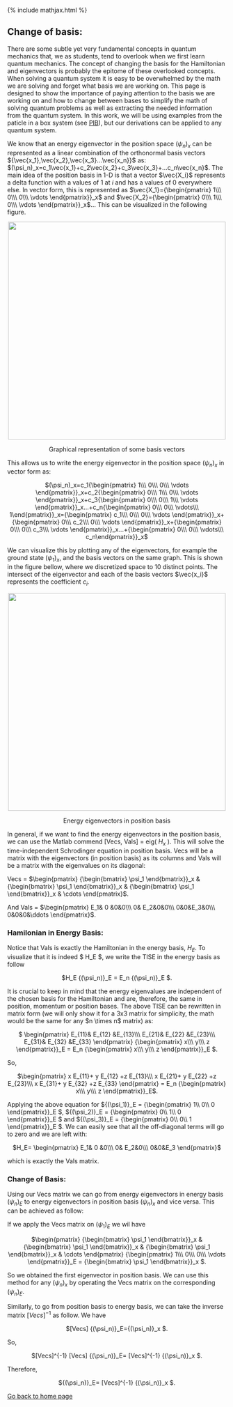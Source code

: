 {% include mathjax.html %}

## Change of basis:

There are some subtle yet very fundamental concepts in quantum mechanics that, we as students, tend to overlook when we first learn quantum mechanics. The concept of changing the basis for the Hamiltonian and eigenvectors is probably the epitome of these overlooked concepts. When solving a quantum system it is easy to be overwhelmed by the math we are solving and forget what basis we are working on. 
This page is designed to show the importance of paying attention to the basis we are working on and how to change between bases to simplify the math of solving quantum problems as well as extracting the needed information from the quantum system. In this work, we will be using examples from the paticle in a box system (see [PIB](/PIB.md)), but our derivations can be applied to any quantum system.

We know that an energy eigenvector in the position space $(\psi_n)_x$ can be represented as a linear combination of the orthonormal basis vectors ${\vec{x_1},\vec{x_2},\vec{x_3}...\vec{x_n}}$ as: $(\psi_n)_x=c_1\vec{x_1}+c_2\vec{x_2}+c_3\vec{x_3}+...c_n\vec{x_n}$.
The main idea of the position basis in 1-D is that a vector $\vec{X_i}$  represents a delta function with a values of $1$ at $i$ and has a values of $0$ everywhere else. In vector form, this is represented as $\vec{X_1}={\begin{pmatrix} 1\\\ 0\\\ 0\\\ \vdots \end{pmatrix}}_x$ and $\vec{X_2}={\begin{pmatrix} 0\\\ 1\\\ 0\\\ \vdots \end{pmatrix}}_x$... This can be visualized in the following figure.

<p align="center">
  <img src="https://user-images.githubusercontent.com/35305574/35716147-d57ce0c8-07a4-11e8-95c0-6e951cf81814.jpg" width="500">
</p>
<p align="center"> Graphical representation of some basis vectors </p>

This allows us to write the energy eigenvector in the position space $(\psi_n)_x$ in vector form as:

<p align="center">
$(\psi_n)_x=c_1{\begin{pmatrix} 1\\\ 0\\\ 0\\\ \vdots \end{pmatrix}}_x+c_2{\begin{pmatrix} 0\\\ 1\\\ 0\\\ \vdots \end{pmatrix}}_x+c_3{\begin{pmatrix} 0\\\ 0\\\ 1\\\ \vdots \end{pmatrix}}_x...+c_n{\begin{pmatrix} 0\\\ 0\\\ \vdots\\\ 1\end{pmatrix}}_x={\begin{pmatrix} c_1\\\ 0\\\ 0\\\ \vdots \end{pmatrix}}_x+{\begin{pmatrix} 0\\\ c_2\\\ 0\\\ \vdots \end{pmatrix}}_x+{\begin{pmatrix} 0\\\ 0\\\ c_3\\\ \vdots \end{pmatrix}}_x...+{\begin{pmatrix} 0\\\ 0\\\ \vdots\\\ c_n\end{pmatrix}}_x$
</p>

We can visualize this by plotting any of the eigenvectors, for example the ground state $(\psi_1)_x$, and the basis vectors on the same graph. This is shown in the figure bellow, where we discretized space to 10 distinct points. The intersect of the eigenvector and each of the basis vectors $\vec{x_i}$ represents the coefficient $c_i$.

<p align="center">
  <img src="https://user-images.githubusercontent.com/35305574/35780329-9942a2b4-09a7-11e8-97b1-aeb6267c8684.jpg" width="500">
</p>
<p align="center"> Energy eigenvectors in position basis </p>

In general, if we want to find the energy eigenvectors in the position basis, we can use the Matlab commend [Vecs, Vals] = eig( $H_x$ ). This will solve the time-independent Schrodinger equation in position basis. 
Vecs will be a matrix with the eigenvectors (in position basis) as its columns and Vals will be a matrix with the eigenvalues on its diagonal:

Vecs = $\begin{pmatrix}
{\begin{bmatrix} \psi_1 \end{bmatrix}}_x &
{\begin{bmatrix} \psi_1 \end{bmatrix}}_x &
{\begin{bmatrix} \psi_1 \end{bmatrix}}_x &
\cdots
\end{pmatrix}$.

And Vals = $\begin{pmatrix}
E_1& 0 &0&0\\\
0& E_2&0&0\\\
0&0&E_3&0\\\ 
0&0&0&\ddots
\end{pmatrix}$.

### Hamilonian in Energy Basis:

Notice that Vals is exactly the Hamiltonian in the energy basis, $H_E$. To visualize that it is indeed $ H_E $, we write the TISE in the energy basis as follow 
<p align="center">$H_E {(\psi_n)}_E = E_n {(\psi_n)}_E $.</p>
It is crucial to keep in mind that the energy eigenvalues are independent of the chosen basis for the Hamiltonian and are, therefore, the same in position, momentum or position bases.
The above TISE can be rewritten in matrix form (we will only show it for a 3x3 matrix for simplicity, the math would be the same for any $n \times n$ matrix) as:

<p align="center"> $ \begin{pmatrix}
E_{11}& E_{12} &E_{13}\\\
E_{21}& E_{22} &E_{23}\\\
E_{31}& E_{32} &E_{33}
\end{pmatrix} {\begin{pmatrix} x\\\ y\\\ z \end{pmatrix}}_E = E_n {\begin{pmatrix} x\\\ y\\\ z \end{pmatrix}}_E $. </p>

So,
<p align="center"> $\begin{pmatrix}
x E_{11}+ y E_{12} +z E_{13}\\\
x E_{21}+ y E_{22} +z E_{23}\\\
x E_{31}+ y E_{32} +z E_{33}
\end{pmatrix} = E_n {\begin{pmatrix} x\\\ y\\\ z \end{pmatrix}}_E$. </p>

Applying the above equation for ${(\psi_1)}_E = {\begin{pmatrix} 1\\\ 0\\\ 0 \end{pmatrix}}_E $, ${(\psi_2)}_E = {\begin{pmatrix} 0\\\ 1\\\ 0 \end{pmatrix}}_E $ and ${(\psi_3)}_E = {\begin{pmatrix} 0\\\ 0\\\ 1 \end{pmatrix}}_E $. 
We can easily see that all the off-diagonal terms will go to zero and we are left with:

<p align="center"> $H_E=  \begin{pmatrix}
E_1& 0 &0\\\
0& E_2&0\\\
0&0&E_3
\end{pmatrix}$ </p>
which is exactly the Vals matrix.


### Change of Basis:

Using our Vecs matrix we can go from energy eigenvectors in energy basis ${(\psi_n)}_E$ to energy eigenvectors in position basis ${(\psi_n)}_x$ and vice versa. This can be achieved as follow:

If we apply the Vecs matrix on ${(\psi_1)}_E$ we wil have


<p align="center"> $\begin{pmatrix}
{\begin{bmatrix} \psi_1 \end{bmatrix}}_x &
{\begin{bmatrix} \psi_1 \end{bmatrix}}_x &
{\begin{bmatrix} \psi_1 \end{bmatrix}}_x &
\cdots
\end{pmatrix} {\begin{pmatrix} 1\\\ 0\\\ 0\\\ \vdots \end{pmatrix}}_E = {\begin{bmatrix} \psi_1 \end{bmatrix}}_x $. </p>

So we obtained the first eigenvector in position basis. We can use this method for any ${(\psi_n)}_x$ by operating the Vecs matrix on the corresponding ${(\psi_n)}_E$. 

Similarly, to go from position basis to energy basis, we can take the inverse matrix $[Vecs]^{-1}$ as follow.
We have 
<p align="center"> $[Vecs] {(\psi_n)}_E={(\psi_n)}_x $. </p>
So, 
<p align="center"> $[Vecs]^{-1} [Vecs] {(\psi_n)}_E= [Vecs]^{-1} {(\psi_n)}_x $. </p>
Therefore,
<p align="center"> ${(\psi_n)}_E= [Vecs]^{-1} {(\psi_n)}_x $. </p>

[Go back to home page](/README.md)
